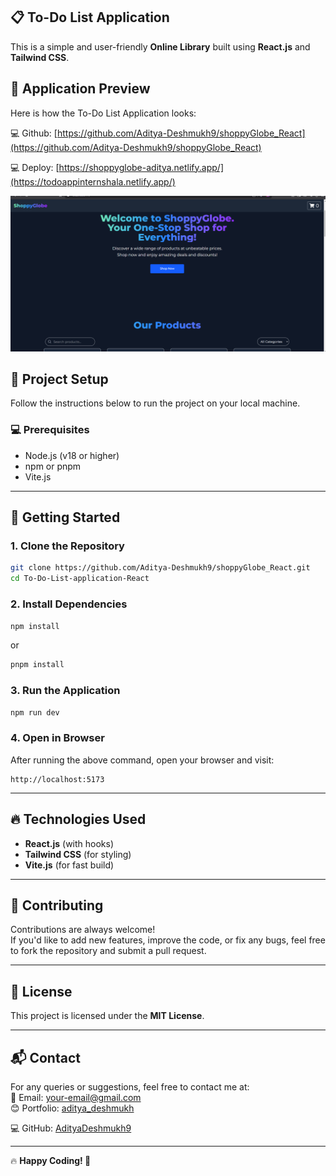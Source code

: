 ## 📋 To-Do List Application

This is a simple and user-friendly **Online Library** built using **React.js** and **Tailwind CSS**.

## 📸 Application Preview

Here is how the To-Do List Application looks:

💻 Github: [https://github.com/Aditya-Deshmukh9/shoppyGlobe_React](https://github.com/Aditya-Deshmukh9/shoppyGlobe_React)

💻 Deploy: [https://shoppyglobe-aditya.netlify.app/](https://todoappinternshala.netlify.app/)

![To-Do List App Preview](public/image.png)

## 📂 Project Setup

Follow the instructions below to run the project on your local machine.

### 💻 Prerequisites

- Node.js (v18 or higher)
- npm or pnpm
- Vite.js

---

## 🚀 Getting Started

### 1. Clone the Repository

```bash
git clone https://github.com/Aditya-Deshmukh9/shoppyGlobe_React.git
cd To-Do-List-application-React
```

### 2. Install Dependencies

```bash
npm install
```

or

```bash
pnpm install
```

### 3. Run the Application

```bash
npm run dev
```

### 4. Open in Browser

After running the above command, open your browser and visit:

```
http://localhost:5173
```

---

## 🔥 Technologies Used

- **React.js** (with hooks)
- **Tailwind CSS** (for styling)
- **Vite.js** (for fast build)

---

## 🤝 Contributing

Contributions are always welcome!  
If you'd like to add new features, improve the code, or fix any bugs, feel free to fork the repository and submit a pull request.

---

## 📜 License

This project is licensed under the **MIT License**.

---

## 📬 Contact

For any queries or suggestions, feel free to contact me at:  
📧 Email: [your-email@gmail.com](mailto:adityadesh937@gmail.com)  
😊 Portfolio: [aditya_deshmukh](https://adityadeshmukh.online)

💻 GitHub: [AdityaDeshmukh9](https://adityadeshmukh.online/github)

---

🔥 **Happy Coding! 🚀**
